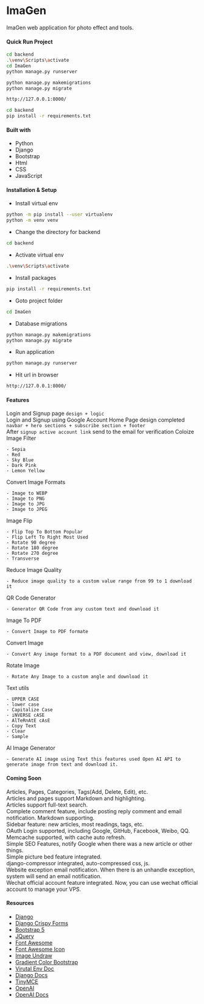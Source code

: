 # ImaGen
ImaGen web application for photo effect and tools.

 
#### Quick Run Project
```bash
cd backend
.\venv\Scripts\activate
cd ImaGen
python manage.py runserver

python manage.py makemigrations
python manage.py migrate

http://127.0.0.1:8000/

cd backend
pip install -r requirements.txt
```

 

#### Built with
- Python 
- Django 
- Bootstrap
- Html
- CSS
- JavaScript
 


#### Installation & Setup
- Install virtual env
```bash
python -m pip install --user virtualenv
python -m venv venv
```

- Change the directory for backend
```bash
cd backend
```
- Activate virtual env
```bash
.\venv\Scripts\activate
```
- Install packages
```bash
pip install -r requirements.txt
```

- Goto project folder
```bash
cd ImaGen
```

- Database migrations
```bash
python manage.py makemigrations
python manage.py migrate
```

- Run application
```bash
python manage.py runserver
```
- Hit url in browser 
```bash
http://127.0.0.1:8000/
```
 

#### Features
Login and Signup page `design + logic`  
Login and Signup using Google Account
Home Page design completed `navbar + hero sections + subscribe section + footer`  
After `signup active account link` send to the email for verification 
Coloize Image Filter 
```text
- Sepia
- Red
- Sky Blue
- Dark Pink
- Lemon Yellow
```

Convert Image Formats 
```text
- Image to WEBP
- Image to PNG
- Image to JPG
- Image to JPEG
```

Image Flip 
```text
- Flip Top To Bottom Popular
- Flip Left To Right Most Used
- Rotate 90 degree
- Rotate 180 degree
- Rotate 270 degree
- Transverse
```

Reduce Image Quality  
```text
- Reduce image quality to a custom value range from 99 to 1 download it
```

QR Code Generator  
```text
- Generator QR Code from any custom text and download it
```

Image To PDF  
```text
- Convert Image to PDF formate
```

Convert Image 
```text
- Convert Any image format to a PDF document and view, download it
```

Rotate Image 
```text
- Rotate Any Image to a custom angle and download it
```

Text utils 
```text
- UPPER CASE
- lower case
- Capitalize Case
- iNVERSE cASE
- AlTeRnAtE cAsE
- Copy Text
- Clear
- Sample
```

AI Image Generator
```text
- Generate AI image using Text this features used Open AI API to generate image from text and download it.
```


#### Coming Soon
Articles, Pages, Categories, Tags(Add, Delete, Edit), etc. <br />
Articles and pages support Markdown and highlighting. <br />
Articles support full-text search.<br />
Complete comment feature, include posting reply comment and email notification. Markdown supporting.<br />
Sidebar feature: new articles, most readings, tags, etc.<br />
OAuth Login supported, including Google, GitHub, Facebook, Weibo, QQ.
Memcache supported, with cache auto refresh.<br />
Simple SEO Features, notify Google  when there was a new article or other things.<br />
Simple picture bed feature integrated.<br />
django-compressor integrated, auto-compressed css, js.<br />
Website exception email notification. When there is an unhandle exception, system will send an email notification.<br />
Wechat official account feature integrated. Now, you can use wechat official account to manage your VPS.<br />


 



#### Resources
- [Django](https://www.djangoproject.com/)
- [Django Crispy Forms](https://pypi.org/project/crispy-bootstrap5/)
- [Bootstrap 5](https://getbootstrap.com/docs/5.2/getting-started/introduction/)
- [JQuery](https://cdnjs.com/libraries/jquery)
- [Font Awesome](https://cdnjs.com/libraries/font-awesome)
- [Font Awesome Icon](https://fontawesome.com/search?o=r&m=free&s=solid)
- [Image Undraw](https://undraw.co/search)
- [Gradient Color Bootstrap](https://mdbootstrap.com/docs/b4/jquery/css/gradients/)
- [Virutal Env Doc](https://virtualenv.pypa.io/en/latest/installation.html)
- [Django Docs](https://docs.djangoproject.com/en/4.1/intro/tutorial01/)
- [TinyMCE](https://pypi.org/project/django-tinymce/)
- [OpenAI](https://openai.com/api/)
- [OpenAI Docs](https://platform.openai.com/docs/introduction/overview)

 